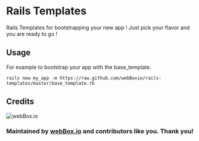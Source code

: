 # Rails Templates

Rails Templates for bootstrapping your new app !
Just pick your flavor and you are ready to go !

## Usage
For example to bootstrap your app with the base_template.

    rails new my_app -m https://raw.github.com/webBoxio/rails-templates/master/base_template.rb
    
## Credits


![webBox.io](https://avatars2.githubusercontent.com/u/4940563?s=140)


### Maintained by [webBox.io](http://www.webbox.io)  and contributors like you. Thank you!
